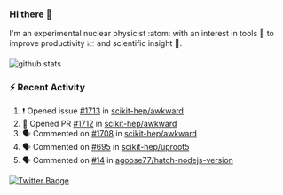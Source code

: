 ### Hi there 👋 

I'm an experimental nuclear physicist :atom: with an interest in tools :wrench: to improve productivity :chart_with_upwards_trend: and scientific insight :telescope:.

![github stats](https://github-readme-stats.vercel.app/api?username=agoose77&show_icons=true&hide_rank=true&hide_title=true&bg_color=30,e76445,904e95&text_color=efe3ec&icon_color=efe3ec)
<!--
**agoose77/agoose77** is a ✨ _special_ ✨ repository because its `README.md` (this file) appears on your GitHub profile.

Here are some ideas to get you started:

- 🔭 I’m currently working on ...
- 🌱 I’m currently learning ...
- 👯 I’m looking to collaborate on ...
- 🤔 I’m looking for help with ...
- 💬 Ask me about ...
- 📫 How to reach me: ...
- 😄 Pronouns: ...
- ⚡ Fun fact: ...
-->

### :zap: Recent Activity
<!--START_SECTION:activity-->
1. ❗️ Opened issue [#1713](https://github.com/scikit-hep/awkward/issues/1713) in [scikit-hep/awkward](https://github.com/scikit-hep/awkward)
2. 💪 Opened PR [#1712](https://github.com/scikit-hep/awkward/pull/1712) in [scikit-hep/awkward](https://github.com/scikit-hep/awkward)
3. 🗣 Commented on [#1708](https://github.com/scikit-hep/awkward/issues/1708) in [scikit-hep/awkward](https://github.com/scikit-hep/awkward)
4. 🗣 Commented on [#695](https://github.com/scikit-hep/uproot5/issues/695) in [scikit-hep/uproot5](https://github.com/scikit-hep/uproot5)
5. 🗣 Commented on [#14](https://github.com/agoose77/hatch-nodejs-version/issues/14) in [agoose77/hatch-nodejs-version](https://github.com/agoose77/hatch-nodejs-version)
<!--END_SECTION:activity-->


[![Twitter Badge](https://img.shields.io/twitter/follow/agoose77?style=flat-square&logo=Twitter&logoColor=white&color=cornflowerblue)](https://twitter.com/agoose77)
